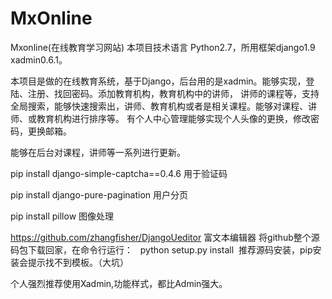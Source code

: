 # MxOnline
Mxonline(在线教育学习网站)
本项目技术语言 Python2.7，所用框架django1.9 xadmin0.6.1。

本项目是做的在线教育系统，基于Django，后台用的是xadmin。能够实现，登陆、注册、找回密码。添加教育机构，教育机构中的讲师，
讲师的课程等，支持全局搜索，能够快速搜索出，讲师、教育机构或者是相关课程。能够对课程、讲师、或教育机构进行排序等。
有个人中心管理能够实现个人头像的更换，修改密码，更换邮箱。

能够在后台对课程，讲师等一系列进行更新。

pip install django-simple-captcha==0.4.6 用于验证码

pip install django-pure-pagination 用户分页

pip install pillow 图像处理

https://github.com/zhangfisher/DjangoUeditor  富文本编辑器    将github整个源码包下载回家，在命令行运行：
    python setup.py install  推荐源码安装，pip安装会提示找不到模板。（大坑）
    
个人强烈推荐使用Xadmin,功能样式，都比Admin强大。
